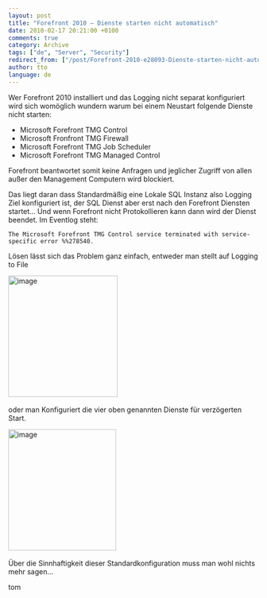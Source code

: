 ```yaml
---
layout: post
title: "Forefront 2010 – Dienste starten nicht automatisch"
date: 2010-02-17 20:21:00 +0100
comments: true
category: Archive
tags: ["de", "Server", "Security"]
redirect_from: ["/post/Forefront-2010-e28093-Dienste-starten-nicht-automatisch", "/post/forefront-2010-e28093-dienste-starten-nicht-automatisch"]
author: tto
language: de
---
```

<!-- more -->
<p>Wer Forefront 2010 installiert und das Logging nicht separat konfiguriert wird sich wom&ouml;glich wundern warum bei einem Neustart folgende Dienste nicht starten:</p>
<ul>
<li>Microsoft Forefront TMG Control</li>
<li>Microsoft Fronfront TMG Firewall</li>
<li>Microsoft Forefront TMG Job Scheduler</li>
<li>Microsoft Forefront TMG Managed Control</li>
</ul>
<p>Forefront beantwortet somit keine Anfragen und jeglicher Zugriff von allen au&szlig;er den Management Computern wird blockiert.</p>
<p>Das liegt daran dass Standardm&auml;&szlig;ig eine Lokale SQL Instanz also Logging Ziel konfiguriert ist, der SQL Dienst aber erst nach den Forefront Diensten startet&hellip; Und wenn Forefront nicht Protokollieren kann dann wird der Dienst beendet. Im Eventlog steht:</p>
<p><code>The Microsoft Forefront TMG Control service terminated with service-specific error %%278540.</code></p>
<p>L&ouml;sen l&auml;sst sich das Problem ganz einfach, entweder man stellt auf Logging to File</p>
<p><a href="/assets/archive/image_99.png"><img style="display: inline; border-width: 0px;" title="image" src="/assets/archive/image_thumb_99.png" alt="image" width="220" height="244" border="0" /></a>&nbsp;</p>
<p>oder man Konfiguriert die vier oben genannten Dienste f&uuml;r verz&ouml;gerten Start.</p>
<p><a href="/assets/archive/image_100.png"><img style="display: inline; border-width: 0px;" title="image" src="/assets/archive/image_thumb_100.png" alt="image" width="217" height="244" border="0" /></a>&nbsp;</p>
<p>&Uuml;ber die Sinnhaftigkeit dieser Standardkonfiguration muss man wohl nichts mehr sagen&hellip;</p>
<p>tom</p>

